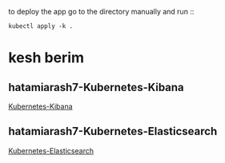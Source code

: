 to deploy the app go to the directory manually and run ::
```
kubectl apply -k .
``` 


#  kesh berim 

## hatamiarash7-Kubernetes-Kibana 

[Kubernetes-Kibana](https://github.com/hatamiarash7/Kubernetes-Kibana)


## hatamiarash7-Kubernetes-Elasticsearch

[Kubernetes-Elasticsearch](https://github.com/hatamiarash7/Kubernetes-Elasticsearch)




















